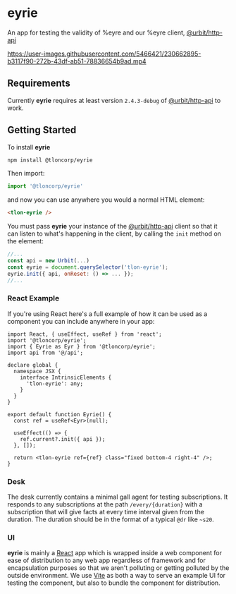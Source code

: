 # eyrie
An app for testing the validity of %eyre and our %eyre client, [@urbit/http-api]

https://user-images.githubusercontent.com/5466421/230662895-b3117f90-272b-43df-ab51-78836654b9ad.mp4

## Requirements
Currently **eyrie** requires at least version `2.4.3-debug` of [@urbit/http-api] to work.

## Getting Started

To install **eyrie**

```bash
npm install @tloncorp/eyrie
```

Then import:

```javascript
import '@tloncorp/eyrie'
```

and now you can use anywhere you would a normal HTML element:

```html
<tlon-eyrie />
```

You must pass **eyrie** your instance of the [@urbit/http-api] client so that it can listen to what's happening in the client, by calling the `init` method on the element:

```javascript
//...
const api = new Urbit(...)
const eyrie = document.querySelector('tlon-eyrie');
eyrie.init({ api, onReset: () => ... }); 
//...
```

### React Example
If you're using React here's a full example of how it can be used as a component you can include anywhere in your app:

```tsx
import React, { useEffect, useRef } from 'react';
import '@tloncorp/eyrie';
import { Eyrie as Eyr } from '@tloncorp/eyrie';
import api from '@/api';

declare global {
  namespace JSX {
    interface IntrinsicElements {
      'tlon-eyrie': any;
    }
  }
}

export default function Eyrie() {
  const ref = useRef<Eyr>(null);

  useEffect(() => {
    ref.current?.init({ api });
  }, []);

  return <tlon-eyrie ref={ref} class="fixed bottom-4 right-4" />;
}
```

### Desk

The desk currently contains a minimal gall agent for testing subscriptions. It responds to any subscriptions at the path `/every/{duration}` with a subscription that will give facts at every time interval given from the duration. The duration should be in the format of a typical `@dr` like `~s20`.

### UI

**eyrie** is mainly a [React] app which is wrapped inside a web component for ease of distribution to any web app regardless of framework and for encapsulation purposes so that we aren't polluting or getting polluted by the outside environment. We use [Vite] as both a way to serve an example UI for testing the component, but also to bundle the component for distribution.

[react]: https://reactjs.org/
[vite]: https://vitejs.dev/
[@urbit/http-api]: https://github.com/urbit/js-http-api
